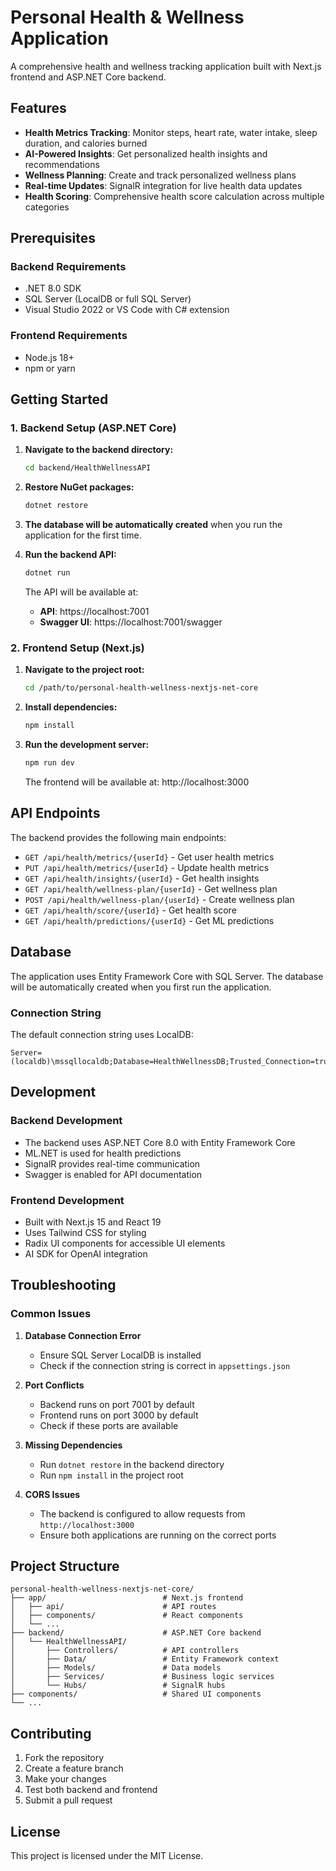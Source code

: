 # Personal Health & Wellness Application

A comprehensive health and wellness tracking application built with Next.js frontend and ASP.NET Core backend.

## Features

-   **Health Metrics Tracking**: Monitor steps, heart rate, water intake, sleep duration, and calories burned
-   **AI-Powered Insights**: Get personalized health insights and recommendations
-   **Wellness Planning**: Create and track personalized wellness plans
-   **Real-time Updates**: SignalR integration for live health data updates
-   **Health Scoring**: Comprehensive health score calculation across multiple categories

## Prerequisites

### Backend Requirements

-   .NET 8.0 SDK
-   SQL Server (LocalDB or full SQL Server)
-   Visual Studio 2022 or VS Code with C# extension

### Frontend Requirements

-   Node.js 18+
-   npm or yarn

## Getting Started

### 1. Backend Setup (ASP.NET Core)

1. **Navigate to the backend directory:**

    ```bash
    cd backend/HealthWellnessAPI
    ```

2. **Restore NuGet packages:**

    ```bash
    dotnet restore
    ```

<!-- 3. **Create the database:**

    ```bash
    dotnet ef database update
    ```

    If you don't have the EF tools installed, install them first:

    ```bash
    dotnet tool install --global dotnet-ef
    ``` -->

3. **The database will be automatically created** when you run the application for the first time.

4. **Run the backend API:**

    ```bash
    dotnet run
    ```

    The API will be available at:

    - **API**: https://localhost:7001
    - **Swagger UI**: https://localhost:7001/swagger

### 2. Frontend Setup (Next.js)

1. **Navigate to the project root:**

    ```bash
    cd /path/to/personal-health-wellness-nextjs-net-core
    ```

2. **Install dependencies:**

    ```bash
    npm install
    ```

3. **Run the development server:**

    ```bash
    npm run dev
    ```

    The frontend will be available at: http://localhost:3000

## API Endpoints

The backend provides the following main endpoints:

-   `GET /api/health/metrics/{userId}` - Get user health metrics
-   `PUT /api/health/metrics/{userId}` - Update health metrics
-   `GET /api/health/insights/{userId}` - Get health insights
-   `GET /api/health/wellness-plan/{userId}` - Get wellness plan
-   `POST /api/health/wellness-plan/{userId}` - Create wellness plan
-   `GET /api/health/score/{userId}` - Get health score
-   `GET /api/health/predictions/{userId}` - Get ML predictions

## Database

The application uses Entity Framework Core with SQL Server. The database will be automatically created when you first run the application.

### Connection String

The default connection string uses LocalDB:

```
Server=(localdb)\mssqllocaldb;Database=HealthWellnessDB;Trusted_Connection=true;MultipleActiveResultSets=true
```

## Development

### Backend Development

-   The backend uses ASP.NET Core 8.0 with Entity Framework Core
-   ML.NET is used for health predictions
-   SignalR provides real-time communication
-   Swagger is enabled for API documentation

### Frontend Development

-   Built with Next.js 15 and React 19
-   Uses Tailwind CSS for styling
-   Radix UI components for accessible UI elements
-   AI SDK for OpenAI integration

## Troubleshooting

### Common Issues

1. **Database Connection Error**

    - Ensure SQL Server LocalDB is installed
    - Check if the connection string is correct in `appsettings.json`

2. **Port Conflicts**

    - Backend runs on port 7001 by default
    - Frontend runs on port 3000 by default
    - Check if these ports are available

3. **Missing Dependencies**

    - Run `dotnet restore` in the backend directory
    - Run `npm install` in the project root

4. **CORS Issues**
    - The backend is configured to allow requests from `http://localhost:3000`
    - Ensure both applications are running on the correct ports

## Project Structure

```
personal-health-wellness-nextjs-net-core/
├── app/                          # Next.js frontend
│   ├── api/                      # API routes
│   ├── components/               # React components
│   └── ...
├── backend/                      # ASP.NET Core backend
│   └── HealthWellnessAPI/
│       ├── Controllers/          # API controllers
│       ├── Data/                 # Entity Framework context
│       ├── Models/               # Data models
│       ├── Services/             # Business logic services
│       └── Hubs/                 # SignalR hubs
├── components/                   # Shared UI components
└── ...
```

## Contributing

1. Fork the repository
2. Create a feature branch
3. Make your changes
4. Test both backend and frontend
5. Submit a pull request

## License

This project is licensed under the MIT License.
